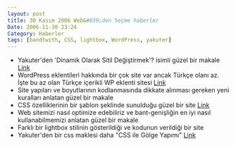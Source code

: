 ```yaml
---
layout: post
title: 30 Kasım 2006 Web&#039;den Seçme haberler
Date: 2006-11-30 23:24
Category: Haberler
tags: [bandtwith, CSS, lightbox, WordPress, yakuter]
---
```


-   Yakuter'den 'Dinamik Olarak Sitil Değiştirmek'? isimli güzel bir
    makale [Link][]
-   WordPress eklentileri hakkında bir çok site var ancak Türkçe olanı
    az. İşte bu az olan Türkçe içerikli WP eklenti sitesi [Link][1]
-   Site yapıları ve boyutlarının kodlanmasında dikkate alınması gereken
    yeni kuralları anlatan güzel bir makale
-   CSS özelliklerinin bir şablon şeklinde sunulduğu güzel bir site
    [Link][3]
-   Web sitemizi nasıl optimize edebiliriz ve bant-genişliğin en iyi
    nasıl kullanabilmemizi anlatan güzel bir makale
-   Farklı bir lightbox stilinin gösterildiği ve kodunun verildiği bir
    site
-   Yakuter'den bir css maklesi daha "CSS ile Gölge Yapımı" [Link][6]


  [Link]: http://www.yakuter.com/dinamik-olarak-sitil-degistirmek
  [1]: http://www.wpdestek.com/
  [3]: http://lesliefranke.com/files/reference/csscheatsheet.html
  [6]: http://www.yakuter.com/css-ile-golge-yapimi
